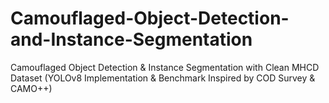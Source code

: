 # Camouflaged-Object-Detection-and-Instance-Segmentation
Camouflaged Object Detection &amp; Instance Segmentation with Clean MHCD Dataset (YOLOv8 Implementation &amp; Benchmark Inspired by COD Survey &amp; CAMO++)
